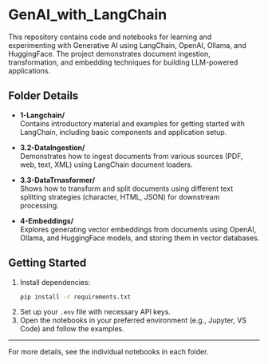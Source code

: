 
# GenAI_with_LangChain

This repository contains code and notebooks for learning and experimenting with Generative AI using LangChain, OpenAI, Ollama, and HuggingFace. The project demonstrates document ingestion, transformation, and embedding techniques for building LLM-powered applications.

## Folder Details

- **1-Langchain/**  
  Contains introductory material and examples for getting started with LangChain, including basic components and application setup.

- **3.2-DataIngestion/**  
  Demonstrates how to ingest documents from various sources (PDF, web, text, XML) using LangChain document loaders.

- **3.3-DataTrnasformer/**  
  Shows how to transform and split documents using different text splitting strategies (character, HTML, JSON) for downstream processing.

- **4-Embeddings/**  
  Explores generating vector embeddings from documents using OpenAI, Ollama, and HuggingFace models, and storing them in vector databases.

## Getting Started

1. Install dependencies:
    ```bash
    pip install -r requirements.txt
    ```
2. Set up your `.env` file with necessary API keys.
3. Open the notebooks in your preferred environment (e.g., Jupyter, VS Code) and follow the examples.

---

For more details, see the individual notebooks in each folder.
